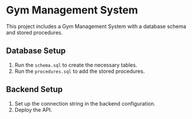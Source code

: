 # Gym Management System

This project includes a Gym Management System with a database schema and stored procedures.

## Database Setup
1. Run the `schema.sql` to create the necessary tables.
2. Run the `procedures.sql` to add the stored procedures.

## Backend Setup
1. Set up the connection string in the backend configuration.
2. Deploy the API.
